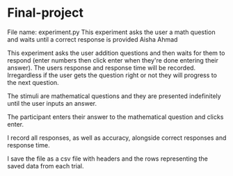 # Final-project
File name: experiment.py
This experiment asks the user a math question and waits until a correct response is provided
Aisha Ahmad

This experiment asks the user addition questions and then waits for them to respond (enter numbers then click enter when they're done entering their answer). The users response and response time will be recorded. Irregardless if the user gets the question right or not they will progress to the next question.

The stimuli are mathematical questions and they are presented indefinitely until the user inputs an answer.

The participant enters their answer to the mathematical question and clicks enter.

I record all responses, as well as accuracy, alongside correct responses and response time.

I save the file as a csv file with headers and the rows representing the saved data from each trial.
